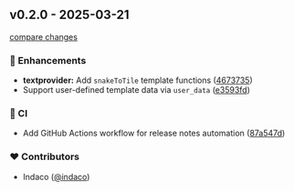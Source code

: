 ## v0.2.0 - 2025-03-21

[compare changes](https://github.com/indaco/tempo/compare/v0.1.0...v0.2.0)

### 🚀 Enhancements

- **textprovider:** Add `snakeToTile` template functions ([4673735](https://github.com/indaco/tempo/commit/4673735))
- Support user-defined template data via `user_data` ([e3593fd](https://github.com/indaco/tempo/commit/e3593fd))

### 🤖 CI

- Add GitHub Actions workflow for release notes automation ([87a547d](https://github.com/indaco/tempo/commit/87a547d))

### ❤️ Contributors

- Indaco ([@indaco](https://github.com/indaco))
